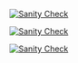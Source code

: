 
[![Sanity Check](https://github.com/mihailryzij0/Otus-Weather-Forecast/actions/workflows/sanity-check.yml/badge.svg?branch=hw/6)](https://github.com/mihailryzij0/Otus-Weather-Forecast/actions/workflows/sanity-check.yml)

[![Sanity Check](https://github.com/mihailryzij0/Otus-Weather-Forecast/actions/workflows/deploy.yml/badge.svg?branch=hw/6)](https://github.com/mihailryzij0/Otus-Weather-Forecast/actions/workflows/deploy.yml)

[![Sanity Check](https://github.com/mihailryzij0/Otus-Weather-Forecast/actions/workflows/coverage.yml/badge.svg?branch=hw/6)](https://github.com/mihailryzij0/Otus-Weather-Forecast/actions/workflows/coverage.yml)
